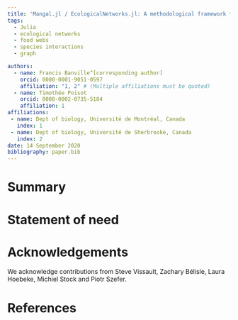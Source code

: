 ```yaml
---
title: 'Mangal.jl / EcologicalNetworks.jl: A methodological framework for the analysis of species interaction networks in Julia'
tags:
  - Julia
  - ecological networks
  - food webs
  - species interactions
  - graph

authors:
  - name: Francis Banville^[corresponding author]
    orcid: 0000-0001-9051-0597
    affiliation: "1, 2" # (Multiple affiliations must be quoted)
  - name: Timothée Poisot
    orcid: 0000-0002-0735-5184
    affiliation: 1
affiliations:
 - name: Dept of biology, Université de Montréal, Canada
   index: 1
 - name: Dept of biology, Université de Sherbrooke, Canada
   index: 2
date: 14 September 2020
bibliography: paper.bib
---
```



# Summary


# Statement of need


# Acknowledgements

We acknowledge contributions from Steve Vissault, Zachary Bélisle, Laura Hoebeke, Michiel Stock and Piotr Szefer.

# References
